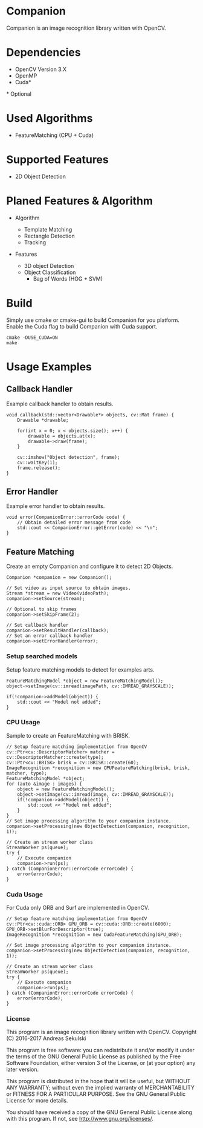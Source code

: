 Companion
================

Companion is an image recognition library written with OpenCV.

# Dependencies

* OpenCV Version 3.X
* OpenMP
* Cuda*

\* Optional

# Used Algorithms

* FeatureMatching (CPU + Cuda)

# Supported Features

* 2D Object Detection

# Planed Features & Algorithm

* Algorithm
  * Template Matching
  * Rectangle Detection
  * Tracking

* Features
  * 3D object Detection
  * Object Classification 
    * Bag of Words (HOG + SVM)
  
# Build

Simply use cmake or cmake-gui to build Companion for you platform. Enable the Cuda flag to build Companion with Cuda support.

```
cmake -DUSE_CUDA=ON
make
```

# Usage Examples

## Callback Handler

Example callback handler to obtain results.

```
void callback(std::vector<Drawable*> objects, cv::Mat frame) {
    Drawable *drawable;

    for(int x = 0; x < objects.size(); x++) {
        drawable = objects.at(x);
        drawable->draw(frame);
    }

    cv::imshow("Object detection", frame);
    cv::waitKey(1);
    frame.release();
}
```


## Error Handler

Example error handler to obtain results.

```
void error(CompanionError::errorCode code) {
    // Obtain detailed error message from code
    std::cout << CompanionError::getError(code) << "\n";
}
```

## Feature Matching

Create an empty Companion and configure it to detect 2D Objects.

```
Companion *companion = new Companion();

// Set video as input source to obtain images.
Stream *stream = new Video(videoPath);
companion->setSource(stream);

// Optional to skip frames
companion->setSkipFrame(2);

// Set callback handler
companion->setResultHandler(callback);
// Set an error callback handler
companion->setErrorHandler(error);

```

### Setup searched models

Setup feature matching models to detect for examples arts.

```
FeatureMatchingModel *object = new FeatureMatchingModel();
object->setImage(cv::imread(imagePath, cv::IMREAD_GRAYSCALE));

if(!companion->addModel(object)) {
    std::cout << "Model not added";
}
```

### CPU Usage

Sample to create an FeatureMatching with BRISK.

```
// Setup feature matching implementation from OpenCV
cv::Ptr<cv::DescriptorMatcher> matcher = cv::DescriptorMatcher::create(type);
cv::Ptr<cv::BRISK> brisk = cv::BRISK::create(60);
ImageRecognition *recognition = new CPUFeatureMatching(brisk, brisk, matcher, type);
FeatureMatchingModel *object;
for (auto &image : images) {
    object = new FeatureMatchingModel();
    object->setImage(cv::imread(image, cv::IMREAD_GRAYSCALE));
    if(!companion->addModel(object)) {
        std::cout << "Model not added";
    }
}
// Set image processing algorithm to your companion instance.
companion->setProcessing(new ObjectDetection(companion, recognition, 1));

// Create an stream worker class
StreamWorker ps(queue);
try {
    // Execute companion
    companion->run(ps);
} catch (CompanionError::errorCode errorCode) {
    error(errorCode);
}
```

### Cuda Usage

For Cuda only ORB and Surf are implemented in OpenCV.

```
// Setup feature matching implementation from OpenCV
cv::Ptr<cv::cuda::ORB> GPU_ORB = cv::cuda::ORB::create(6000);
GPU_ORB->setBlurForDescriptor(true);
ImageRecognition *recognition = new CudaFeatureMatching(GPU_ORB);

// Set image processing algorithm to your companion instance.
companion->setProcessing(new ObjectDetection(companion, recognition, 1));

// Create an stream worker class
StreamWorker ps(queue);
try {
    // Execute companion
    companion->run(ps);
} catch (CompanionError::errorCode errorCode) {
    error(errorCode);
}
```

### License

This program is an image recognition library written with OpenCV.
Copyright (C) 2016-2017 Andreas Sekulski

This program is free software: you can redistribute it and/or modify
it under the terms of the GNU General Public License as published by
the Free Software Foundation, either version 3 of the License, or
(at your option) any later version.

This program is distributed in the hope that it will be useful,
but WITHOUT ANY WARRANTY; without even the implied warranty of
MERCHANTABILITY or FITNESS FOR A PARTICULAR PURPOSE.  See the
GNU General Public License for more details.

You should have received a copy of the GNU General Public License
along with this program.  If not, see <http://www.gnu.org/licenses/>.
